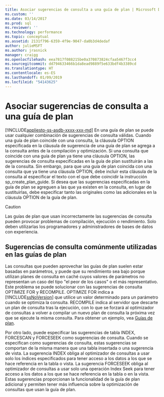 ```yaml
---
title: Asociar sugerencias de consulta a una guía de plan | Microsoft Docs
ms.custom: ''
ms.date: 03/14/2017
ms.prod: sql
ms.reviewer: ''
ms.technology: performance
ms.topic: conceptual
ms.assetid: 2131f796-6359-4f9e-9047-da0b3d4dedaf
author: julieMSFT
ms.author: jrasnick
manager: craigg
ms.openlocfilehash: eea7817f088215be0a370873824cfaa5467f3cc4
ms.sourcegitcommit: dd794633466b1da8ead9889f5e633bdf4b3389cd
ms.translationtype: HT
ms.contentlocale: es-ES
ms.lasthandoff: 01/09/2019
ms.locfileid: "54143625"
---
```

# <a name="attach-query-hints-to-a-plan-guide"></a>Asociar sugerencias de consulta a una guía de plan
[!INCLUDE[appliesto-ss-asdb-xxxx-xxx-md](../../includes/appliesto-ss-asdb-xxxx-xxx-md.md)]
  En una guía de plan se puede usar cualquier combinación de sugerencias de consulta válidas. Cuando una guía de plan coincide con una consulta, la cláusula OPTION especificada en la cláusula de sugerencia de una guía de plan se agrega a la consulta antes de la compilación y optimización. Si una consulta que coincide con una guía de plan ya tiene una cláusula OPTION, las sugerencias de consulta especificadas en la guía de plan sustituirán a las de la consulta. Sin embargo, para que una guía de plan coincida con una consulta que ya tiene una cláusula OPTION, debe incluir esta cláusula de la consulta al especificar el texto con el que debe coincidir la instrucción sp_create_plan_guide. Si desea que las sugerencias especificadas en la guía de plan se agreguen a las que ya existen en la consulta, en lugar de sustituirlas, debe especificar tanto las originales como las adicionales en la cláusula OPTION de la guía de plan.  
  
> [!CAUTION]  
>  Las guías de plan que usan incorrectamente las sugerencias de consulta pueden provocar problemas de compilación, ejecución o rendimiento. Solo deben utilizarlas los programadores y administradores de bases de datos con experiencia.  
  
## <a name="common-query-hints-used-in-plan-guides"></a>Sugerencias de consulta comúnmente utilizadas en las guías de plan  
 Las consultas que pueden aprovechar las guías de plan suelen estar basadas en parámetros, y puede que su rendimiento sea bajo porque utilizan planes de consulta en caché cuyos valores de parámetros no representan un caso del tipo "el peor de los casos" o el más representativo. Este problema se puede solucionar con las sugerencias de consulta OPTIMIZE FOR y RECOMPILE. OPTIMIZE FOR indica a [!INCLUDE[ssNoVersion](../../includes/ssnoversion-md.md)] que utilice un valor determinado para un parámetro cuando se optimiza la consulta. RECOMPILE indica al servidor que descarte un plan de consulta tras la ejecución, con lo que se forzará al optimizador de consultas a volver a compilar un nuevo plan de consulta la próxima vez que se ejecute la misma consulta. Para obtener un ejemplo, vea [Guías de plan](../../relational-databases/performance/plan-guides.md).  
  
 Por otro lado, puede especificar las sugerencias de tabla INDEX, FORCESCAN y FORCESEEK como sugerencias de consulta. Cuando se especifican como sugerencias de consulta, estas sugerencias se comportan de la misma manera que una tabla insertada o una sugerencia de vista. La sugerencia INDEX obliga al optimizador de consultas a usar solo los índices especificados para tener acceso a los datos a los que se hace referencia en la tabla o vista. La sugerencia FORCESEEK obliga al optimizador de consultas a usar solo una operación Index Seek para tener acceso a los datos a los que se hace referencia en la tabla o en la vista. Estas sugerencias proporcionan la funcionalidad de la guía de plan adicional y permiten tener más influencia sobre la optimización de consultas que usan la guía de plan.  
  
  
